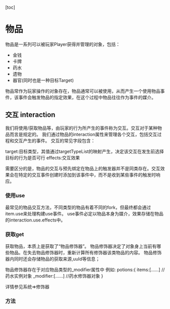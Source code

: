 [toc]

# 物品

物品是一系列可以被玩家Player获得并管理的对象，包括：

- 金钱
- 卡牌
- 药水
- 遗物
- 器官(同时也是一种目标Target)

物品常作为玩家操作的对象存在，物品通常可以被使用，从而产生一个使用物品事件，该事件会触发物品的指定效果，在这个过程中物品往往作为事件的媒介。

## 交互 interaction

我们将使用/获取物品等，由玩家的行为所产生的事件称为交互。交互对于某种物品而言是规定的。
我们通过物品的interaction属性来管理各个交互，包括交互过程和交互产生的事件。
交互的常见字段包含：

target:目标类型，其值通过targetTypeList的映射产生，决定该交互在发生前选择目标的行为是否可行
effects:交互效果

需要区分的是，物品的交互与预先绑定在物品上的触发器并不是同类存在。交互效果会在特定的交互事件创建时添加到该事件中，而不是收到某些事件的触发时响应。

### 使用use

最常见的物品交互方法，不同类型的物品有着不同的fork，但最终都会通过item.use来处理构建use事件。
use事件必定以物品本身为媒介，效果存储在物品的interaction.use.effects中。

### 获取get

获取物品，本质上是获取了“物品修饰器”。
物品修饰器决定了对象身上当前有哪些物品。在失去物品修饰器时，重新计算所有修饰器该类物品的内容。
物品修饰器内同时还会存储物品的获取来源,uuId等信息；

物品修饰器存在于对应物品类型的_modifier属性中
例如:
potions:{
    items:[……] //药水实例对象
    _modifier:[……] //药水修饰器对象
}

详情参见系统=>修饰器

### 方法


